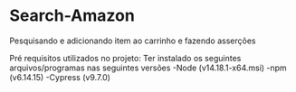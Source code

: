 # Search-Amazon
Pesquisando e adicionando item ao carrinho e fazendo asserções

Pré requisitos utilizados no projeto:
Ter instalado os seguintes arquivos/programas nas seguintes versões 
-Node (v14.18.1-x64.msi) 
-npm (v6.14.15) 
-Cypress (v9.7.0)
